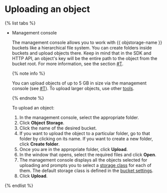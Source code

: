 # Uploading an object

{% list tabs %}

- Management console
  
  The management console allows you to work with {{ objstorage-name }} buckets like a hierarchical file system. You can create folders inside buckets and upload objects there. Keep in mind that in the SDK and HTTP API, an object's key will be the entire path to the object from the bucket root. For more information, see the section [#T](../../concepts/object.md).
  
  {% note info %}

  You can upload objects of up to 5 GB in size via the management console (see [#T](../../concepts/limits.md)). To upload larger objects, use other [tools](../../instruments/index.md).

  {% endnote %}
  
  To upload an object:
  
  1. In the management console, select the appropriate folder.
  1. Click **Object Storage**.
  1. Click the name of the desired bucket.
  1. If you want to upload the object to a particular folder, go to that folder by clicking on its name. If you want to create a new folder, click **Create folder**.
  1. Once you are in the appropriate folder, click **Upload**.
  1. In the window that opens, select the required files and click **Open**.
  1. The management console displays all the objects selected for uploading and prompts you to select a [storage class](../../concepts/storage-class.md) for each of them. The default storage class is defined in the [bucket settings](../../concepts/bucket.md#bucket-settings).
  1. Click **Upload**.
  
{% endlist %}

